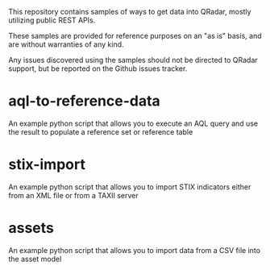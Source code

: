 This repository contains samples of ways to get data into QRadar, mostly utilizing public REST APIs.

These samples are provided for reference purposes on an "as is" basis, and are without warranties of any kind. 

Any issues discovered using the samples should not be directed to QRadar support, but be reported on the Github issues tracker.


aql-to-reference-data
=====================
An example python script that allows you to execute an AQL query and use the result to populate a reference set or reference table

stix-import
===========
An example python script that allows you to import STIX indicators either from an XML file or from a TAXII server

assets
======
An example python script that allows you to import data from a CSV file into the asset model
